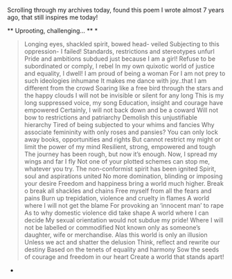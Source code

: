 Scrolling through my archives today, found this poem I wrote almost 7 years ago, that still inspires me today!

** Uprooting, challenging... **
*
> Longing eyes, shackled spirit, bowed head- veiled
> Subjecting to this oppression- I failed!
> Standards, restrictions and stereotypes unfurl
> Pride and ambitions subdued just because I am a girl!
> Refuse to be subordinated or comply, I rebel
> In my own quixotic world of justice and equality, I dwell!
> I am proud of being a woman
> For I am not prey to such ideologies inhumane
> It makes me dance with joy..that I am different from the crowd
> Soaring like a free bird through the stars and the happy clouds
> I will not be invisible or silent for any long
> This is my long suppressed voice, my song
> Education, insight and courage have empowered
> Certainly, I will not back down and be a coward
> Will not bow to restrictions and patriarchy
> Demolish this unjustifiable hierarchy
> Tired of being subjected to your whims and fancies
> Why associate femininity with only roses and pansies?
> You can only lock away books, opportunities and rights
> But cannot restrict my might or limit the power of my mind
> Resilient, strong, empowered and tough
> The journey has been rough, but now it’s enough.
> Now, I spread my wings and far I fly
> Not one of your plotted schemes can stop me, whatever you try.
> The non-conformist spirit has been ignited
> Spirit, soul and aspirations united
> No more domination, blinding or imposing your desire
> Freedom and happiness bring a world much higher.
> Break o break all shackles and chains
> Free myself from all the fears and pains
> Burn up trepidation, violence and cruelty in flames
> A world where I will not get the blame
> For provoking an ‘innocent man’ to rape
> As to why domestic violence did take shape
> A world where I can decide
> My sexual orientation would not subdue my pride!
> Where I will not be labelled or commodified
> Not known only as someone’s daughter, wife or merchandise.
> Alas this world is only an illusion
> Unless we act and shatter the delusion
> Think, reflect and rewrite our destiny
> Based on the tenets of equality and harmony
> Sow the seeds of courage and freedom in our heart
> Create a world that stands apart!
*
